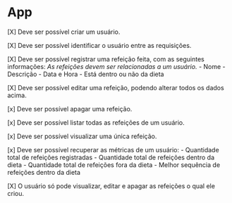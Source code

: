 # App

[X] Deve ser possível criar um usuário.

[X] Deve ser possível identificar o usuário entre as requisições.

[X] Deve ser possível registrar uma refeição feita, com as seguintes informações:
    *As refeições devem ser relacionadas a um usuário.*
    - Nome
    - Descrição
    - Data e Hora
    - Está dentro ou não da dieta

[X] Deve ser possível editar uma refeição, podendo alterar todos os dados acima.

[x] Deve ser possível apagar uma refeição.

[x] Deve ser possível listar todas as refeições de um usuário.

[x] Deve ser possível visualizar uma única refeição.

[x] Deve ser possível recuperar as métricas de um usuário:
    - Quantidade total de refeições registradas
    - Quantidade total de refeições dentro da dieta
    - Quantidade total de refeições fora da dieta
    - Melhor sequência de refeições dentro da dieta

[X] O usuário só pode visualizar, editar e apagar as refeições o qual ele criou.